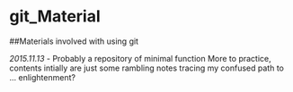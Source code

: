 # git_Material
##Materials involved with using git

*2015.11.13* - Probably a repository of minimal function
More to practice, contents intially are just some rambling notes tracing my confused path to ... enlightenment?
